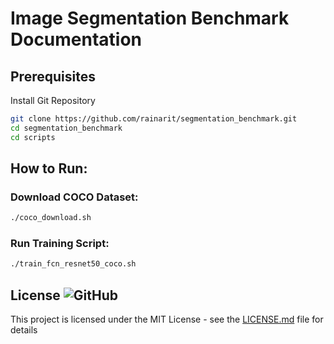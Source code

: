 # Image Segmentation Benchmark Documentation
## Prerequisites
Install Git Repository
```bash
git clone https://github.com/rainarit/segmentation_benchmark.git
cd segmentation_benchmark
cd scripts
```
## How to Run:
### Download COCO Dataset:
```bash
./coco_download.sh
```
### Run Training Script:
```bash
./train_fcn_resnet50_coco.sh
```

## License ![GitHub](https://img.shields.io/github/license/rainarit/segmentation_benchmark)

This project is licensed under the MIT License - see the [LICENSE.md](https://github.com/rainarit/segmentation-benchmark/blob/main/LICENSE) file for details

